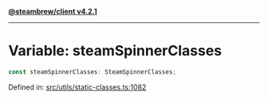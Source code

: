 [**@steambrew/client v4.2.1**](../README.md)

***

# Variable: steamSpinnerClasses

```ts
const steamSpinnerClasses: SteamSpinnerClasses;
```

Defined in: [src/utils/static-classes.ts:1082](https://github.com/shdwmtr/plugutil/blob/b52230e3bd417b9353d983856323dee8a90c4f70/client/src/utils/static-classes.ts#L1082)
